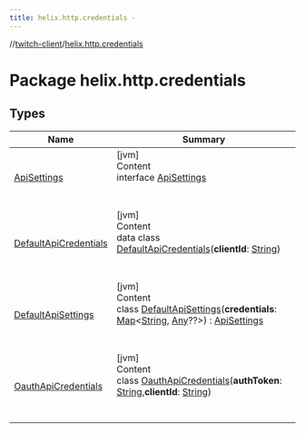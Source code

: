 ```yaml
---
title: helix.http.credentials -
---
```

//[twitch-client](../index.md)/[helix.http.credentials](index.md)



# Package helix.http.credentials  


## Types  
  
|  Name|  Summary| 
|---|---|
| [ApiSettings](-api-settings/index.md)| [jvm]  <br>Content  <br>interface [ApiSettings](-api-settings/index.md)  <br><br><br>
| [DefaultApiCredentials](-default-api-credentials/index.md)| [jvm]  <br>Content  <br>data class [DefaultApiCredentials](-default-api-credentials/index.md)(**clientId**: [String](https://kotlinlang.org/api/latest/jvm/stdlib/kotlin/-string/index.html))  <br><br><br>
| [DefaultApiSettings](-default-api-settings/index.md)| [jvm]  <br>Content  <br>class [DefaultApiSettings](-default-api-settings/index.md)(**credentials**: [Map](https://kotlinlang.org/api/latest/jvm/stdlib/kotlin.collections/-map/index.html)<[String](https://kotlinlang.org/api/latest/jvm/stdlib/kotlin/-string/index.html), [Any](https://kotlinlang.org/api/latest/jvm/stdlib/kotlin/-any/index.html)??>) : [ApiSettings](-api-settings/index.md)  <br><br><br>
| [OauthApiCredentials](-oauth-api-credentials/index.md)| [jvm]  <br>Content  <br>class [OauthApiCredentials](-oauth-api-credentials/index.md)(**authToken**: [String](https://kotlinlang.org/api/latest/jvm/stdlib/kotlin/-string/index.html),**clientId**: [String](https://kotlinlang.org/api/latest/jvm/stdlib/kotlin/-string/index.html))  <br><br><br>


